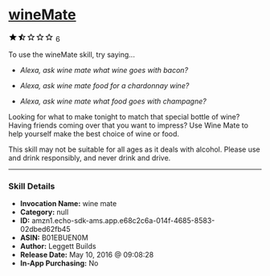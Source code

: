 # [wineMate](http://alexa.amazon.com/#skills/amzn1.echo-sdk-ams.app.e68c2c6a-014f-4685-8583-02dbed62fb45)
![1.6 stars](../../images/ic_star_black_18dp_1x.png)![1.6 stars](../../images/ic_star_half_black_18dp_1x.png)![1.6 stars](../../images/ic_star_border_black_18dp_1x.png)![1.6 stars](../../images/ic_star_border_black_18dp_1x.png)![1.6 stars](../../images/ic_star_border_black_18dp_1x.png) 6

To use the wineMate skill, try saying...

* *Alexa, ask wine mate what wine goes with bacon?*

* *Alexa, ask wine mate food for a chardonnay wine?*

* *Alexa, ask wine mate what food goes with champagne?*

Looking for what to make tonight to match that special bottle of wine? Having friends coming over that you want to impress? Use Wine Mate to help yourself make the best choice of wine or food.

This skill may not be suitable for all ages as it deals with alcohol. Please use and drink responsibly, and never drink and drive.

***

### Skill Details

* **Invocation Name:** wine mate
* **Category:** null
* **ID:** amzn1.echo-sdk-ams.app.e68c2c6a-014f-4685-8583-02dbed62fb45
* **ASIN:** B01EBUEN0M
* **Author:** Leggett Builds
* **Release Date:** May 10, 2016 @ 09:08:28
* **In-App Purchasing:** No
